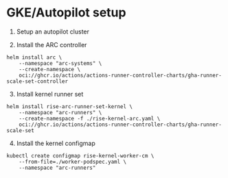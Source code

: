 # GKE/Autopilot setup

1. Setup an autopilot cluster

2. Install the ARC controller
```
helm install arc \
    --namespace "arc-systems" \
    --create-namespace \
    oci://ghcr.io/actions/actions-runner-controller-charts/gha-runner-scale-set-controller
```

3. Install kernel runner set
```
helm install rise-arc-runner-set-kernel \
	--namespace "arc-runners" \
	--create-namespace -f ./rise-kernel-arc.yaml \
	oci://ghcr.io/actions/actions-runner-controller-charts/gha-runner-scale-set
```

4. Install the kernel configmap
```
kubectl create configmap rise-kernel-worker-cm \
    --from-file=./worker-podspec.yaml \
    --namespace "arc-runners"

```
